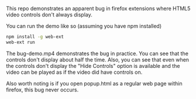 This repo demonstrates an apparent bug in firefox extensions where HTML5 video controls don't always display.

You can run the demo like so (assuming you have npm installed)

```bash
npm install -g web-ext
web-ext run
```

The bug-demo.mp4 demonstrates the bug in practice. You can see that the controls don't display about half the time. Also, you can see that even when the controls don't display the "Hide Controls" option is available and the video can be played as if the video did have controls on.

Also worth noting is if you open popup.html as a regular web page within firefox, this bug never occurs.